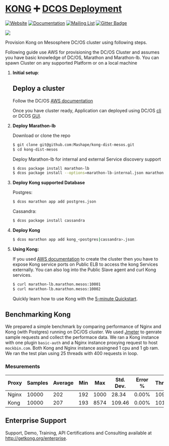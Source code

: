# [KONG][website-url] :heavy_plus_sign: [DCOS Deployment](https://docs.mesosphere.com/1.8/overview/)

[![Website][website-badge]][website-url]
[![Documentation][documentation-badge]][documentation-url]
[![Mailing List][mailing-list-badge]][mailing-list-url]
[![Gitter Badge][gitter-badge]][gitter-url]

[![][kong-logo]][website-url]

Provision Kong on Mesosphere DC/OS cluster using following steps.

Following guide use AWS for provisioning the DC/OS Cluster and assumes you have basic knowledge of DC/OS, Marathon and Marathon-lb. You can spawn Cluster on any supported Platform or on a local machine 


1. **Initial setup**:

	## Deploy a cluster

	  Follow the DC/OS [AWS documentation](https://dcos.io/docs/1.8/administration/installing/cloud/aws/)

	Once you have cluster ready, Application can deployed using DC/OS [cli](https://docs.mesosphere.com/1.8/usage/cli/) or DCOS [GUI](https://docs.mesosphere.com/1.8/usage/webinterface/). 	  

2. **Deploy Marathon-lb**

	Download or clone the repo

    ```bash
    $ git clone git@github.com:Mashape/kong-dist-mesos.git
    $ cd kong-dist-mesos
    ```

    Deploy Marathon-lb for internal and external Service discovery support
	
    ```bash
    $ dcos package install marathon-lb
    $ dcos package install --options=marathon-lb-internal.json marathon-lb
    ```
3. **Deploy Kong supported Database**
	
    Postgres:

    ```bash
    $ dcos marathon app add postgres.json
    ```

    Cassandra:

    ```bash
    $ dcos package install cassandra
    ```

4. **Deploy Kong**
	
    ```bash
    $ dcos marathon app add kong_<postgres|cassandra>.json
    ```

5. **Using Kong:**
	
	If you used [AWS documentation](https://dcos.io/docs/1.8/administration/installing/cloud/aws/) to create the cluster then you have to expose Kong service ports on Public ELB to access the kong Services externally. You can also log into the Public Slave agent and curl Kong services.  

    ```bash
    $ curl marathon-lb.marathon.mesos:10001
    $ curl marathon-lb.marathon.mesos:10002
    ```

    Quickly learn how to use Kong with the [5-minute Quickstart](https://getkong.org//docs/latest/getting-started/quickstart).

## Benchmarking Kong
  
  We prepared a simple benchmark by comparing performance of Nginx and Kong (with Postgres) running on DC/OS cluster. We used [Jmeter](http://jmeter.apache.org/usermanual/build-web-test-plan.html) to genrate sample requests and collect the performace data. We ran a Kong instance with one plugin `basic-auth` and a Nginx instance proxying request to
  host `mockbin.com`. Both Kong and Nginx instance assingned 1 cpu and 1 gb ram. We ran the test plan using 25 threads with 400 requests in loop.

### Mesurements

| Proxy   | Samples| Average| Min  | Max   | Std. Dev. | Error %  | Throughput | KB/sec | Avg. Bytes |
|---------|--------|--------|------|-------|-----------|----------|------------|--------|------------|
| Nginx   | 10000  | 202    | 192  | 1000  | 28.34     | 0.00%    | 109.6      | 184.83 | 1727.2     |
| Kong    | 10000  | 207    | 193  | 8574  | 109.46    | 0.00%    | 101.3      | 209.14 | 2113.4     |

## Enterprise Support

Support, Demo, Training, API Certifications and Consulting available at http://getkong.org/enterprise.

[kong-logo]: http://i.imgur.com/4jyQQAZ.png
[website-url]: https://getkong.org/
[website-badge]: https://img.shields.io/badge/GETKong.org-Learn%20More-43bf58.svg
[documentation-url]: https://getkong.org/docs/
[documentation-badge]: https://img.shields.io/badge/Documentation-Read%20Online-green.svg
[gitter-url]: https://gitter.im/Mashape/kong
[gitter-badge]: https://img.shields.io/badge/Gitter-Join%20Chat-blue.svg
[mailing-list-badge]: https://img.shields.io/badge/Email-Join%20Mailing%20List-blue.svg
[mailing-list-url]: https://groups.google.com/forum/#!forum/konglayer

